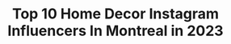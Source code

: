 ---
title: Top 10 Home Decor Instagram Influencers In Montreal in 2023
description: >-
  Find top home decor Instagram influencers in Montreal in 2023. Most popular hashtags: #homedecor #montreal #homesweethome #mtl.
platform: Instagram
hits: 22
text_top: Discover the most popular Instagram accounts on inBeat.
text_bottom: inBeat has 22 Instagram influencers like this in Montreal, Canada for you to work with.
profiles:
  - username: "iamhely"
    fullname: >-
      𝕳é𝖑è𝖓𝖊 𝕭𝖔𝖚𝖉𝖗𝖊𝖆𝖚
    bio: >-
      Creativity is the answer Bachelor in Fine Arts👩🏻‍🎨👩🏻‍🎓 Tattoo account @helly.ink Snapchat👻heleneboudreau Twitter🐦iamhelytattoo Mtl🇨🇦canada
    location: "Canada"
    followers: 43721
    engagement: 499
    commentsToLikes: 0.031762
    id: ck5cfbfpammrg0i11iu39pc7l
    verified: false
    hashtags: "#montreal, #canada, #ginger, #montrealgirl"
  - username: "vanora.lo"
    fullname: >-
      VANORA LO | Vancouver
    bio: >-
      • Fashion • Beauty • Lifestyle • Living life on my own terms✨ TIKTOK: @vanoralo TA @aritzia
    location: "Canada"
    followers: 2584
    engagement: 895
    commentsToLikes: 0.127539
    id: ck6u7woqbo3bo0j71tq5w83f0
    verified: false
    hashtags: "#blogsociety, #veryvancouver, #bestoftheday, #neutralstyle"
  - username: "working_chix"
    fullname: >-
      Anna Przezak
    bio: >-
      Fashion, Beauty & Lifestyle Blogger CPA, CA / Manager from 9 to 5 / Polish girl from Montreal, living in👇🏻 📍Toronto 📩 workingchix@gmail.com
    location: "Canada"
    followers: 35197
    engagement: 172
    commentsToLikes: 0.057500
    id: ck9wh6amgwge60j782z3gl8jx
    verified: false
    hashtags: "#parisianchic, #toronto, #frenchvibes, #frenchgirlstyle"
  - username: "blancmarineliving"
    fullname: >-
      Blanc Marine Intérieurs
    bio: >-
      *Firme de design d'intérieurs *Featured in House and Home magazine *Montréal, Québec, Canada All designed by us 👇🏻💫
    location: "Canada"
    followers: 5858
    engagement: 772
    commentsToLikes: 0.031769
    id: ck8t7ly33hah00j78wjy2z4rc
    verified: false
    hashtags: "#bathroominspo, #livingroom, #designwork, #blackandgold"
  - username: "passportofmemories"
    fullname: >-
      Tiana | Vancouver, BC
    bio: >-
      ✩ Content creator + photographer ❥ Positive vibes, adventure seeker & sustainable living ✎ passportofmemories@gmail.com ↓ Blog Posts
    location: "Canada"
    followers: 5680
    engagement: 1625
    commentsToLikes: 0.219172
    id: ck15syttafi3e0i19xq93g0o8
    verified: false
    hashtags: "#travelgirlsgo, #youmustsee, #adventuretime, #discoverearth"
  - username: "aliciawaid"
    fullname: >-
      Alicia Waid
    bio: >-
      ✰ ᴜɴʟᴇᴀsʜ ʏᴏᴜʀ ɪɴɴᴇʀ ʙᴏss ʙᴀʙᴇ ✰ president of @nvizionmedia 📱 ↠ Montréal ✉️ alicia.waid8@gmail.com Click below to check out @siellamtl⬇
    location: "Canada"
    followers: 20320
    engagement: 668
    commentsToLikes: 0.054452
    id: ck6ucsdfrh9qx0j71lrgn6qdg
    verified: false
    hashtags: "#parisianstyle, #beigepalette, #aestheticstyle, #pursuepretty"
  - username: "emmalindsayyy"
    fullname: >-
      Emma Lindsay
    bio: >-
      Artist & plant lover 🌿 #NaturalRedhead 25 📍 Montreal @emmalindsayart @gingerweddings @emma.vintagestudio www.emmalindsayartist.com
    location: "Canada"
    followers: 12284
    engagement: 748
    commentsToLikes: 0.015262
    id: ck9wdoqwtgke20j78r8nc642b
    verified: false
    hashtags: "#redhairgirl, #summerbod, #plants, #redhead"
  - username: "la.mouette"
    fullname: >-
      Florence
    bio: >-
      👒 Graphiste/Illustratrice freelance - @ateliermouette Blogueuse Lifestyle 🇫🇷 📍 Montréal 🇨🇦 Autiste 🍃 💌 hello@la-mouette.com 📸 @lamouette.instants
    location: "Canada"
    followers: 22778
    engagement: 564
    commentsToLikes: 0.041513
    id: ck55ptio1bcg80i11u9gk175z
    verified: false
    hashtags: "#embracingtheseasons, #homedecor, #wanderfolk, #ournaturedays"
  - username: "hello_panducci"
    fullname: >-
      Adeline 👋🏼
    bio: >-
      ✦ française à montréal 🇨🇦 ❝ explorons le #Québec et ailleurs ♡ baby boy on the way 🧸💫 Ⓖ family business @goodlocpermis_ca
    location: "Canada"
    followers: 8867
    engagement: 943
    commentsToLikes: 0.028623
    id: ckaoynxnuiav80i78mpqjtbt4
    verified: false
    hashtags: "#frenchexpat, #pvtcanada, #montrealer, #enjoycanada"
  - username: "amelie.briaucourt"
    fullname: >-
      Amélie
    bio: >-
      Lifestyle, recettes & #zerodechet 🌾 Fiancée & bientôt maman ♡ Expatriés à Montréal depuis 2016 🌏 __________
    location: "Canada"
    followers: 16612
    engagement: 195
    commentsToLikes: 0.065827
    id: ck5hnlllanzab0i11s6fvl8d3
    verified: false
    hashtags: "#pregnant, #montreal, #ideerecette, #grossesse"
---